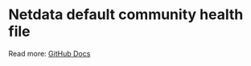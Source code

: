 # Netdata default community health file

Read more: [GitHub Docs](https://docs.github.com/en/github/building-a-strong-community/creating-a-default-community-health-file)